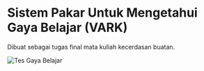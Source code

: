# Sistem Pakar Untuk Mengetahui Gaya Belajar (VARK)
Dibuat sebagai tugas final mata kuliah kecerdasan buatan.


![Tes Gaya Belajar](https://user-images.githubusercontent.com/100517067/181681070-1773fdd4-6e36-448f-9cb4-0685dd4d7e15.png)

